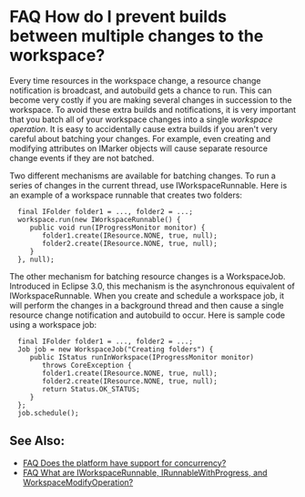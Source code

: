 

FAQ How do I prevent builds between multiple changes to the workspace?
======================================================================

Every time resources in the workspace change, a resource change notification is broadcast, and autobuild gets a chance to run. This can become very costly if you are making several changes in succession to the workspace. To avoid these extra builds and notifications, it is very important that you batch all of your workspace changes into a single _workspace operation_. It is easy to accidentally cause extra builds if you aren't very careful about batching your changes. For example, even creating and modifying attributes on IMarker objects will cause separate resource change events if they are not batched.

Two different mechanisms are available for batching changes. To run a series of changes in the current thread, use IWorkspaceRunnable. Here is an example of a workspace runnable that creates two folders:

      final IFolder folder1 = ..., folder2 = ...;
      workspace.run(new IWorkspaceRunnable() {
         public void run(IProgressMonitor monitor) {
            folder1.create(IResource.NONE, true, null);
            folder2.create(IResource.NONE, true, null);
         }
      }, null);

The other mechanism for batching resource changes is a WorkspaceJob. Introduced in Eclipse 3.0, this mechanism is the asynchronous equivalent of IWorkspaceRunnable. When you create and schedule a workspace job, it will perform the changes in a background thread and then cause a single resource change notification and autobuild to occur. Here is sample code using a workspace job:

      final IFolder folder1 = ..., folder2 = ...;
      Job job = new WorkspaceJob("Creating folders") {
         public IStatus runInWorkspace(IProgressMonitor monitor) 
            throws CoreException {
            folder1.create(IResource.NONE, true, null);
            folder2.create(IResource.NONE, true, null);
            return Status.OK_STATUS;
         }
      };
      job.schedule();

See Also:
---------

*   [FAQ Does the platform have support for concurrency?](./FAQ_Does_the_platform_have_support_for_concurrency.md "FAQ Does the platform have support for concurrency?")
*   [FAQ What are IWorkspaceRunnable, IRunnableWithProgress, and WorkspaceModifyOperation?](./FAQ_What_are_IWorkspaceRunnable_IRunnableWithProgress_and_WorkspaceModifyOperation.msd "FAQ What are IWorkspaceRunnable, IRunnableWithProgress, and WorkspaceModifyOperation?")


